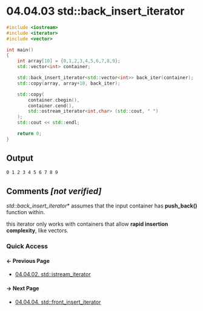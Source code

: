 # 04.04.03 std::back_insert_iterator

```cxx
#include <iostream>
#include <iterator>
#include <vector>

int main()
{
    int array[10] = {0,1,2,3,4,5,6,7,8,9};
    std::vector<int> container;

    std::back_insert_iterator<std::vector<int>> back_iter(container);
    std::copy(array, array+10, back_iter);

    std::copy(
        container.cbegin(),
        container.cend(),
        std::ostream_iterator<int,char> (std::cout, " ")
    );
    std::cout << std::endl;

    return 0;
}

```

## Output

```txt
0 1 2 3 4 5 6 7 8 9 
```

## Comments *[not verified]*

*std::back_insert_iterator** assumes that the input container has **push_back()** function within.

this iterator only works with containers that allow **rapid insertion complexity**, like vectors.

### Quick Access

<div class="previous_page pagination">

#### &#8592; Previous Page

* [04.04.02. std::istream_iterator](./../../04.more_stl/04.iterators/02.istream_iterator.md)

</div>
<div class="next_page pagination">

#### &#8594; Next Page

* [04.04.04. std::front_insert_iterator](./../../04.more_stl/04.iterators/04.front_insert_iterator.md)

</div>
